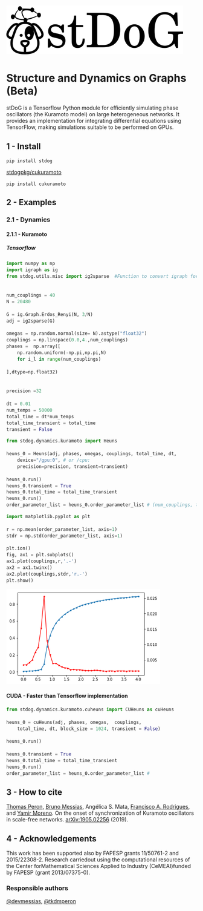 # ![](stdog.png) 
# Structure and Dynamics on Graphs (Beta)

stDoG is a Tensorflow Python module for efficiently simulating phase oscillators (the Kuramoto model) on large heterogeneous networks. It provides an implementation for integrating differential equations using TensorFlow, making simulations suitable to be performed on GPUs.

## 1 - Install

```
pip install stdog
```
[stdogpkg/cukuramoto](https://github.com/stdogpkg/cukuramoto)
```
pip install cukuramoto
```

## 2 - Examples

### 2.1 - Dynamics

#### 2.1.1 - Kuramoto

##### Tensorflow
```python
import numpy as np
import igraph as ig
from stdog.utils.misc import ig2sparse  #Function to convert igraph format to sparse matrix


num_couplings = 40
N = 20480

G = ig.Graph.Erdos_Renyi(N, 3/N)
adj = ig2sparse(G)

omegas = np.random.normal(size= N).astype("float32")
couplings = np.linspace(0.0,4.,num_couplings)
phases =  np.array([
    np.random.uniform(-np.pi,np.pi,N)
    for i_l in range(num_couplings)

],dtype=np.float32)


precision =32

dt = 0.01
num_temps = 50000
total_time = dt*num_temps
total_time_transient = total_time
transient = False
```

```python
from stdog.dynamics.kuramoto import Heuns

heuns_0 = Heuns(adj, phases, omegas, couplings, total_time, dt,         
    device="/gpu:0", # or /cpu:
    precision=precision, transient=transient)

heuns_0.run()
heuns_0.transient = True
heuns_0.total_time = total_time_transient
heuns_0.run()
order_parameter_list = heuns_0.order_parameter_list # (num_couplings, total_time//dt)
```
```python
import matplotlib.pyplot as plt

r = np.mean(order_parameter_list, axis=1)
stdr = np.std(order_parameter_list, axis=1)

plt.ion()
fig, ax1 = plt.subplots()
ax1.plot(couplings,r,'.-')
ax2 = ax1.twinx()
ax2.plot(couplings,stdr,'r.-')
plt.show()
```
![](docs/imgs/heuns_tf.png)

#### CUDA - Faster than Tensorflow implementation


```python
from stdog.dynamics.kuramoto.cuheuns import CUHeuns as cuHeuns

heuns_0 = cuHeuns(adj, phases, omegas,  couplings,
    total_time, dt, block_size = 1024, transient = False)

heuns_0.run()

heuns_0.transient = True
heuns_0.total_time = total_time_transient
heuns_0.run()
order_parameter_list = heuns_0.order_parameter_list #
```

## 3 - How to cite

[Thomas Peron](https://tkdmperon.github.io/), [Bruno Messias](http://brunomessias.com/), Angélica S. Mata, [Francisco A. Rodrigues](http://conteudo.icmc.usp.br/pessoas/francisco/), and [Yamir Moreno](http://cosnet.bifi.es/people/yamir-moreno/). On the onset of synchronization of Kuramoto oscillators in scale-free networks. [arXiv:1905.02256](https://arxiv.org/abs/1905.02256) (2019).

## 4 - Acknowledgements

This work has been supported also by FAPESP grants  11/50761-2  and  2015/22308-2.   Research  carriedout using the computational resources of the Center forMathematical  Sciences  Applied  to  Industry  (CeMEAI)funded by FAPESP (grant 2013/07375-0).
 
### Responsible authors

[@devmessias](https://github.com/devmessias), [@tkdmperon](https://github.com/tkdmperon)
